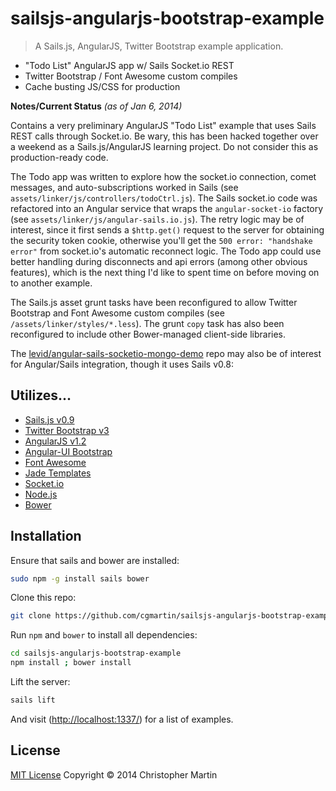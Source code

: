 # sailsjs-angularjs-bootstrap-example

> A Sails.js, AngularJS, Twitter Bootstrap example application.

- "Todo List" AngularJS app w/ Sails Socket.io REST
- Twitter Bootstrap / Font Awesome custom compiles
- Cache busting JS/CSS for production

**Notes/Current Status** *(as of Jan 6, 2014)*

Contains a very preliminary AngularJS "Todo List" example that uses Sails REST calls through Socket.io.
Be wary, this has been hacked together over a weekend as a Sails.js/AngularJS learning project.
Do not consider this as production-ready code.

The Todo app was written to explore how the socket.io connection, comet messages, and auto-subscriptions worked in
Sails (see `assets/linker/js/controllers/todoCtrl.js`).
The Sails socket.io code was refactored into an Angular service that wraps the `angular-socket-io` factory
(see `assets/linker/js/angular-sails.io.js`). The retry logic may be of interest, since it first sends a `$http.get()`
request to the server for obtaining the security token cookie, otherwise you'll get the `500 error: "handshake error"`
from socket.io's automatic reconnect logic. The Todo app could use better handling during disconnects and
api errors (among other obvious features), which is the next thing I'd like to spent time on before moving
on to another example.

The Sails.js asset grunt tasks have been reconfigured to allow Twitter Bootstrap and Font Awesome custom compiles
(see `/assets/linker/styles/*.less`).
The grunt `copy` task has also been reconfigured to include other Bower-managed client-side libraries.

The [levid/angular-sails-socketio-mongo-demo](https://github.com/levid/angular-sails-socketio-mongo-demo) repo
may also be of interest for Angular/Sails integration, though it uses Sails v0.8:

## Utilizes...

- [Sails.js v0.9](http://sailsjs.org/)
- [Twitter Bootstrap v3](http://getbootstrap.com/)
- [AngularJS v1.2](http://angularjs.org/)
- [Angular-UI Bootstrap](http://angular-ui.github.io/bootstrap/)
- [Font Awesome](http://fontawesome.io/)
- [Jade Templates](http://jade-lang.com/)
- [Socket.io](http://socket.io/)
- [Node.js](http://nodejs.org/api/)
- [Bower](http://bower.io/)

## Installation

Ensure that sails and bower are installed:
```sh
sudo npm -g install sails bower
```

Clone this repo:
```sh
git clone https://github.com/cgmartin/sailsjs-angularjs-bootstrap-example.git
```

Run `npm` and `bower` to install all dependencies:
```sh
cd sailsjs-angularjs-bootstrap-example
npm install ; bower install
```

Lift the server:
```sh
sails lift
```

And visit ([http://localhost:1337/](http://localhost:1337)) for a list of examples.

## License

[MIT License](http://cgm.mit-license.org/)  Copyright © 2014 Christopher Martin